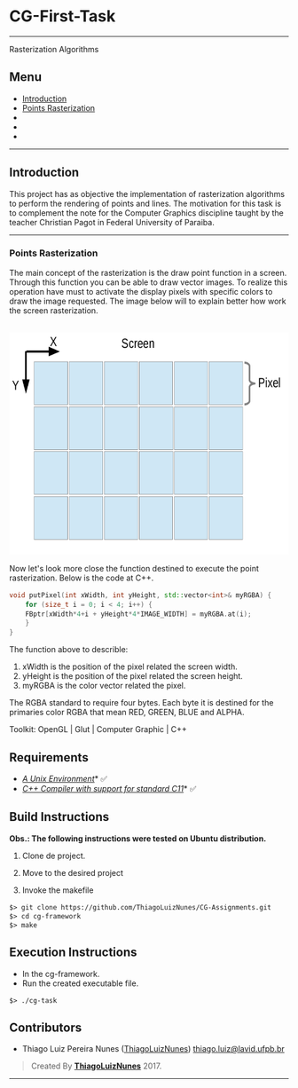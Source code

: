 # CG-First-Task
---
Rasterization Algorithms

## Menu

* [Introduction](#introduction)
* [Points Rasterization](#points-rasterization)
* []()
* []()
* []()

---

## Introduction
This project has as objective the implementation of rasterization algorithms to perform the rendering of points and lines. The motivation for this task is to complement the note for the Computer Graphics discipline taught by the teacher Christian Pagot in Federal University of Paraiba.

---

### Points Rasterization
The main concept of the rasterization is the draw point function in a screen. Through this function you can be able to draw vector images. To realize this operation have must to activate the display pixels with specific colors to draw the image requested. The image below will to explain better how work the screen rasterization.

<p align="center">
	<br>
	<img src="./prints/matrix.png"/ width=600px height=400px>
	<br>
</p>

Now let's look more close the function destined to execute the point rasterization. Below is the code at C++.
```C++
void putPixel(int xWidth, int yHeight, std::vector<int>& myRGBA) {
	for (size_t i = 0; i < 4; i++) {
	FBptr[xWidth*4+i + yHeight*4*IMAGE_WIDTH] = myRGBA.at(i);
	}
}
```
The function above to describle:
1. xWidth is the position of the pixel related the screen width.
2. yHeight is the position of the pixel related the screen height.
3. myRGBA is the color vector related the pixel.

The RGBA standard  to require four bytes. Each byte it is destined for the primaries color RGBA that mean RED, GREEN, BLUE and ALPHA.



Toolkit: OpenGL | Glut | Computer Graphic | C++

## Requirements ###

* *[A Unix Environment](https://www.ubuntu.com/)** :white_check_mark:
* *[C++ Compiler with support for standard C11]()** :white_check_mark:

## Build Instructions ###

**Obs.: The following instructions were tested on Ubuntu distribution.**

1. Clone de project.

2. Move to the desired project

3. Invoke the makefile

```
$> git clone https://github.com/ThiagoLuizNunes/CG-Assignments.git
$> cd cg-framework
$> make 
```

## Execution Instructions ##
* In the cg-framework.
* Run the created executable file.

```
$> ./cg-task
```

## Contributors

* Thiago Luiz Pereira Nunes ([ThiagoLuizNunes](https://github.com/ThiagoLuizNunes)) thiago.luiz@lavid.ufpb.br

>Created By **[ThiagoLuizNunes](https://www.linkedin.com/in/thiago-luiz-507483112/)** 2017.

---
